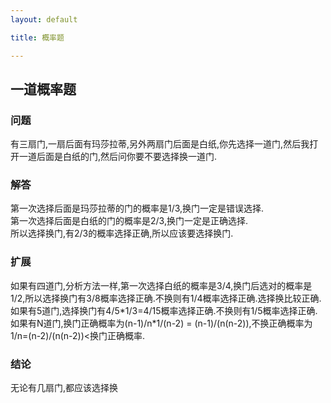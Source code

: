 ```yaml
---
layout: default

title: 概率题

---
```


## 一道概率题
### 问题
有三扇门,一扇后面有玛莎拉蒂,另外两扇门后面是白纸,你先选择一道门,然后我打开一道后面是白纸的门,然后问你要不要选择换一道门.
### 解答
第一次选择后面是玛莎拉蒂的门的概率是1/3,换门一定是错误选择.  
第一次选择后面是白纸的门的概率是2/3,换门一定是正确选择.  
所以选择换门,有2/3的概率选择正确,所以应该要选择换门.  
### 扩展
如果有四道门,分析方法一样,第一次选择白纸的概率是3/4,换门后选对的概率是1/2,所以选择换门有3/8概率选择正确.不换则有1/4概率选择正确.选择换比较正确.  
如果有5道门,选择换门有4/5\*1/3=4/15概率选择正确.不换则有1/5概率选择正确.
如果有N道门,换门正确概率为(n-1)/n\*1/(n-2) = (n-1)/(n(n-2)),不换正确概率为1/n=(n-2)/(n(n-2))<换门正确概率.  
### 结论
无论有几扇门,都应该选择换